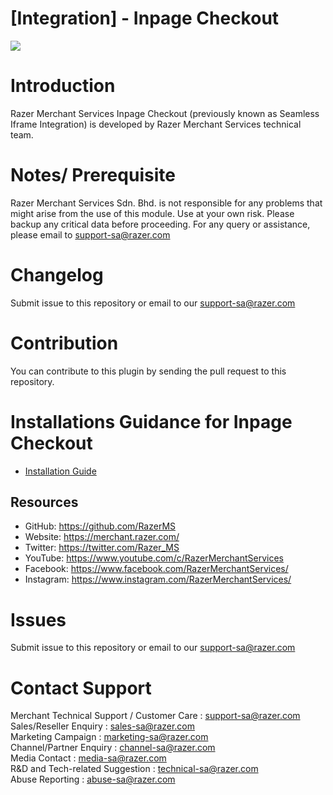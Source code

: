# [Integration] - Inpage Checkout
<img src="https://user-images.githubusercontent.com/38641542/157055925-88fee4a3-1896-4656-beec-fde9a0d25e03.jpg">


# Introduction

Razer Merchant Services Inpage Checkout (previously known as Seamless Iframe Integration) is developed by Razer Merchant Services technical team.

# Notes/ Prerequisite

Razer Merchant Services Sdn. Bhd. is not responsible for any problems that might arise from the use of this module.
Use at your own risk. Please backup any critical data before proceeding. For any query or
assistance, please email to support-sa@razer.com

# Changelog

Submit issue to this repository or email to our support-sa@razer.com


# Contribution

You can contribute to this plugin by sending the pull request to this repository.

# Installations Guidance for Inpage Checkout

- [Installation Guide](https://github.com/RazerMS/Integration-RazerMS_Inpage_Checkout/wiki/RazerMS-Inpage-Checkout-Guide-v3.0)

## Resources

- GitHub:     https://github.com/RazerMS
- Website:    https://merchant.razer.com/
- Twitter:    https://twitter.com/Razer_MS
- YouTube:    https://www.youtube.com/c/RazerMerchantServices
- Facebook:   https://www.facebook.com/RazerMerchantServices/
- Instagram:  https://www.instagram.com/RazerMerchantServices/


# Issues

Submit issue to this repository or email to our support-sa@razer.com


# Contact Support

Merchant Technical Support / Customer Care : support-sa@razer.com <br>
Sales/Reseller Enquiry : sales-sa@razer.com <br>
Marketing Campaign : marketing-sa@razer.com <br>
Channel/Partner Enquiry : channel-sa@razer.com <br>
Media Contact : media-sa@razer.com <br>
R&D and Tech-related Suggestion : technical-sa@razer.com <br>
Abuse Reporting : abuse-sa@razer.com
